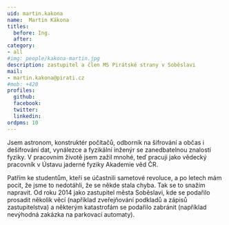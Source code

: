 ```yaml
---
uid: martin.kakona
name:  Martin Kákona
titles:
  before: Ing.
  after:
category:
- all
#img: people/kakona-martin.jpg
description: zastupitel a člen MS Pirátské strany v Soběslavi
mail:
- martin.kakona@pirati.cz
#mob: +420
profiles:
  github:
  facebook:				
  twitter:
  linkedin:
ordpms: 10 
---
```


Jsem astronom, konstruktér počítačů, odborník na šifrování a občas i dešifrování dat, vynálezce a fyzikální inženýr se zanedbatelnou znalostí fyziky. V pracovním životě jsem zažil mnohé, teď pracuji jako vědecký pracovník v Ústavu jaderné fyziky Akademie věd ČR.

Patřím ke studentům, kteří se účastnili sametové revoluce, a po letech mám pocit, že jsme to nedotáhli, že se někde stala chyba. Tak se to snažím napravit. Od roku 2014 jako zastupitel města Soběslavi, kde se podařilo prosadit několik věcí (například zveřejňování podkladů a zápisů zastupitelstva) a některým katastrofám se podařilo zabránit (například nevýhodná zakázka na parkovací automaty).
